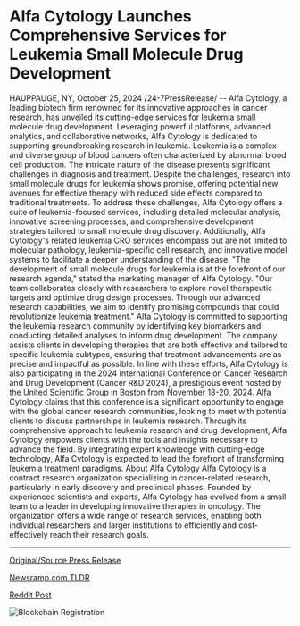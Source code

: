 # Alfa Cytology Launches Comprehensive Services for Leukemia Small Molecule Drug Development

HAUPPAUGE, NY, October 25, 2024 /24-7PressRelease/ -- Alfa Cytology, a leading biotech firm renowned for its innovative approaches in cancer research, has unveiled its cutting-edge services for leukemia small molecule drug development. Leveraging powerful platforms, advanced analytics, and collaborative networks, Alfa Cytology is dedicated to supporting groundbreaking research in leukemia.  Leukemia is a complex and diverse group of blood cancers often characterized by abnormal blood cell production. The intricate nature of the disease presents significant challenges in diagnosis and treatment. Despite the challenges, research into small molecule drugs for leukemia shows promise, offering potential new avenues for effective therapy with reduced side effects compared to traditional treatments.  To address these challenges, Alfa Cytology offers a suite of leukemia-focused services, including detailed molecular analysis, innovative screening processes, and comprehensive development strategies tailored to small molecule drug discovery. Additionally, Alfa Cytology's related leukemia CRO services encompass but are not limited to molecular pathology, leukemia-specific cell research, and innovative model systems to facilitate a deeper understanding of the disease.   "The development of small molecule drugs for leukemia is at the forefront of our research agenda," stated the marketing manager of Alfa Cytology. "Our team collaborates closely with researchers to explore novel therapeutic targets and optimize drug design processes. Through our advanced research capabilities, we aim to identify promising compounds that could revolutionize leukemia treatment."  Alfa Cytology is committed to supporting the leukemia research community by identifying key biomarkers and conducting detailed analyses to inform drug development. The company assists clients in developing therapies that are both effective and tailored to specific leukemia subtypes, ensuring that treatment advancements are as precise and impactful as possible.  In line with these efforts, Alfa Cytology is also participating in the 2024 International Conference on Cancer Research and Drug Development (Cancer R&D 2024), a prestigious event hosted by the United Scientific Group in Boston from November 18-20, 2024. Alfa Cytology claims that this conference is a significant opportunity to engage with the global cancer research communities, looking to meet with potential clients to discuss partnerships in leukemia research.   Through its comprehensive approach to leukemia research and drug development, Alfa Cytology empowers clients with the tools and insights necessary to advance the field. By integrating expert knowledge with cutting-edge technology, Alfa Cytology is expected to lead the forefront of transforming leukemia treatment paradigms.  About Alfa Cytology Alfa Cytology is a contract research organization specializing in cancer-related research, particularly in early discovery and preclinical phases. Founded by experienced scientists and experts, Alfa Cytology has evolved from a small team to a leader in developing innovative therapies in oncology. The organization offers a wide range of research services, enabling both individual researchers and larger institutions to efficiently and cost-effectively reach their research goals. 

---

[Original/Source Press Release](https://www.24-7pressrelease.com/press-release/515550/alfa-cytology-launches-comprehensive-services-for-leukemia-small-molecule-drug-development)
                    

[Newsramp.com TLDR](https://newsramp.com/curated-news/alfa-cytology-unveils-cutting-edge-services-for-leukemia-small-molecule-drug-development/ace9d4cbdc9c80c8988942988e179462) 

 



[Reddit Post](https://www.reddit.com/r/eventNews/comments/1gboiq9/alfa_cytology_unveils_cuttingedge_services_for/) 



![Blockchain Registration](https://cdn.newsramp.app/24-7PressRelease/qrcode/2410/25/vibeYSOX.webp)